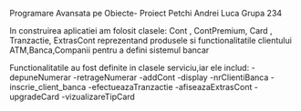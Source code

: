 Programare Avansata pe Obiecte- Proiect Petchi Andrei Luca Grupa 234



In construirea aplicatiei am folosit clasele:
    Cont , ContPremium, Card , Tranzactie, ExtrasCont reprezentand produsele si functionalitatile clientului
    ATM,Banca,Companii pentru a defini sistemul bancar



    
Functionalitatile au fost definite in clasele serviciu,iar ele includ:
  -depuneNumerar
  -retrageNumerar
  -addCont
  -display
  -nrClientiBanca
  -inscrie_client_banca
  -efectueazaTranzactie
  -afiseazaExtrasCont
  -upgradeCard
  -vizualizareTipCard
    

